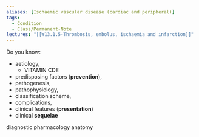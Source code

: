 ```yaml
---
aliases: [Ischaemic vascular disease (cardiac and peripheral)]
tags:
  - Condition
  - Class/Permanent-Note
lectures: "[[W13.1.5-Thrombosis, embolus, ischaemia and infarction]]"
---
```


Do you know:
- aetiology, 
	- VITAMIN CDE
- predisposing factors (**prevention**), 
- pathogenesis, 
- pathophysiology, 
- classification scheme, 
- complications, 
- clinical features (**presentation**)
- clinical **sequelae**

diagnostic
pharmacology
anatomy
